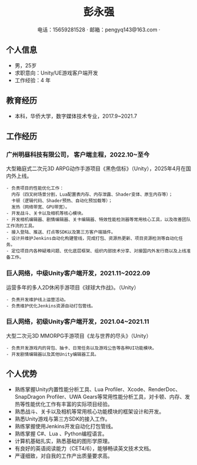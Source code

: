 <center>
     <h1>彭永强</h1>
     <div>
         <span>
             电话：15659281528
         </span>
         ·
         <span>
             邮箱：pengyq143@163.com
         </span>
         ·
     </div>
 </center>

## 个人信息

- 男，25岁
- 求职意向：Unity/UE游戏客户端开发
- 工作经验：4 年

## 教育经历

- 本科，华侨大学，数字媒体技术专业，2017.9~2021.7

## 工作经历

### 广州明昼科技有限公司， 客户端主程，2022.10~至今

   大型箱庭式二次元3D ARPG动作手游项目《黑色信标》（Unity），2025年4月在国内外上线。

    - 负责项目的性能优化工作：
      内存（四叉树场景分割，Lua配置表内存、内存泄露、Shader变体、原生内存等）；
      卡顿（逻辑代码、Shader预热、自动化预加载等）；
      发热（网络带宽、GPU带宽）。
    - 开发战斗、关卡以及相机等核心模块。
    - 开发相机编辑器、剧情编辑器、关卡编辑器、特效性能检测器等常用核心工具，以及改善团队工作流的工具。	
    - 接入登陆、推送、打点等SDK以及第三方客户端插件。
    - 设计并维护Jenkins自动化构建管线，完成打包、资源热更新、项目资源检测等自动化任务。
    - 定位项目内各种疑难问题、优化底层框架、组织内部技术分享、对接国内外发行商以及上线准备工作。

### 巨人网络，中级Unity客户端开发，2021.11~2022.09
运营多年的多人2D休闲手游项目《球球大作战》。（Unity）

	- 负责开发维护线上运营活动。								
	- 负责维护优化Jenkins资源自动打包管线。

### 巨人网络，初级Unity客户端开发，2021.04~2021.11
   大型二次元3D MMORPG手游项目《龙与世界的尽头》（Unity）
    
    - 负责开发游戏内的背包、抽卡、日常任务以及游戏公告等各种UI功能模块。				
    - 开发剧情编辑器以及其他Unity编辑器工具。
    
## 个人优势

- 熟练掌握Unity内置性能分析工具、Lua Profiler、Xcode、RenderDoc、SnapDragon Profiler、UWA Gears等常用性能分析工具，对卡顿、内存、发热等性能优化工作有丰富的实际项目经验。
- 熟悉战斗、关卡以及相机等常用核心功能模块的框架设计和开发。
- 熟悉Unity游戏与第三方SDK的接入工作。
- 熟练掌握使用Jenkins开发自动化打包管线。
- 熟练掌握 C#、Lua 、Python编程语言。
- 计算机基础扎实，熟悉基础的图形学原理。
- 有良好的英语阅读能力（CET4/6），能够畅读英文技术文档。
- 严谨细致，对自我的工作产出质量要求高。
